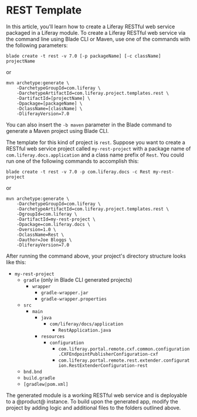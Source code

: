 # REST Template [](id=rest-template)

In this article, you'll learn how to create a Liferay RESTful web service
packaged in a Liferay module. To create a Liferay RESTful web service via the
command line using Blade CLI or Maven, use one of the commands with the
following parameters:

    blade create -t rest -v 7.0 [-p packageName] [-c className] projectName

or

    mvn archetype:generate \
        -DarchetypeGroupId=com.liferay \
        -DarchetypeArtifactId=com.liferay.project.templates.rest \
        -DartifactId=[projectName] \
        -Dpackage=[packageName] \
        -DclassName=[className] \
        -DliferayVersion=7.0

You can also insert the `-b maven` parameter in the Blade command to generate a
Maven project using Blade CLI.

The template for this kind of project is `rest`. Suppose you want to create a
RESTful web service project called `my-rest-project` with a package name of
`com.liferay.docs.application` and a class name prefix of `Rest`. You could run
one of the following commands to accomplish this:

    blade create -t rest -v 7.0 -p com.liferay.docs -c Rest my-rest-project

or

    mvn archetype:generate \
        -DarchetypeGroupId=com.liferay \
        -DarchetypeArtifactId=com.liferay.project.templates.rest \
        -DgroupId=com.liferay \
        -DartifactId=my-rest-project \
        -Dpackage=com.liferay.docs \
        -Dversion=1.0 \
        -DclassName=Rest \
        -Dauthor=Joe Bloggs \
        -DliferayVersion=7.0

After running the command above, your project's directory structure looks like
this:

- `my-rest-project`
    - `gradle` (only in Blade CLI generated projects)
        - `wrapper`
            - `gradle-wrapper.jar`
            - `gradle-wrapper.properties`
    - `src`
        - `main`
            - `java`
                - `com/liferay/docs/application`
                    - `RestApplication.java`
            - `resources`
                - `configuration`
                    - `com.liferay.portal.remote.cxf.common.configuration.CXFEndpointPublisherConfiguration-cxf`
                    - `com.liferay.portal.remote.rest.extender.configuration.RestExtenderConfiguration-rest`
    - `bnd.bnd`
    - `build.gradle`
    - `[gradlew|pom.xml]`

The generated module is a working RESTful web service and is deployable to a @product@
instance. To build upon the generated app, modify the project by adding logic
and additional files to the folders outlined above.
